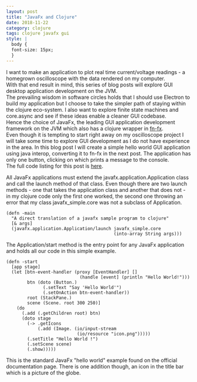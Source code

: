 ```yaml
---
layout: post
title: "JavaFx and Clojure"
date: 2018-11-22
category: clojure
tags: clojure javafx gui
style: |
  body {
  font-size: 15px;
  }
---
```

I want to make an application to plot real time current/voltage readings - a homegrown oscilloscope with the data rendered on my computer.  
With that end result in mind, this series of blog posts will explore GUI desktop application development on the JVM.  
The prevailing wisdom in software circles holds that I should use Electron to build my application but I choose to take the simpler path of staying within the clojure eco-system. I also want to explore finite state machines and core.async and see if these ideas enable a cleaner GUI codebase.  
Hence the choice of JavaFx, the leading GUI application development framework on the JVM which also has a clojure wrapper in [fn-fx](https://github.com/fn-fx/fn-fx).  
Even though it is tempting to start right away on my oscilloscope project I will take some time to explore GUI development as I do not have experience in the area. In this blog post I will create a simple hello world GUI application using java interop, converting it to fn-fx in the next post. The application has only one button, clicking on which prints a message to the console.  
The full code listing for this post is [here](https://github.com/anuj-seth/javafx-simple).  

All JavaFx applications must extend the javafx.application.Application class and call the launch method of that class. Even though there are two launch methods - one that takes the application class and another that does not - in my clojure code only the first one worked, the second one throwing an error that my class javafx_simple.core was not a subclass of Application.
```
(defn -main
  "A direct translation of a javafx sample program to clojure"
  [& args]
  (javafx.application.Application/launch javafx_simple.core
                                         (into-array String args)))
```

The Application/start method is the entry point for any JavaFx application and holds all our code in this simple example.  
```
(defn -start
  [app stage]
  (let [btn-event-handler (proxy [EventHandler] []
                            (handle [event] (println "Hello World!")))
        btn (doto (Button.)
              (.setText "Say 'Hello World'")
              (.setOnAction btn-event-handler))
        root (StackPane.)
        scene (Scene. root 300 250)]
    (do
      (.add (.getChildren root) btn)
      (doto stage
        (-> .getIcons
            (.add (Image. (io/input-stream
                           (io/resource "icon.png")))))
        (.setTitle "Hello World !")
        (.setScene scene)
        (.show)))))
```
This is the standard JavaFx "hello world" example found on the official documentation page. There is one addition though, an icon in the title bar which is a picture of the globe.
